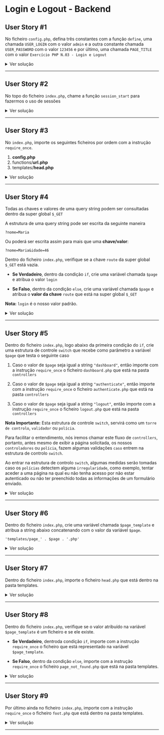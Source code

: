 Login e Logout - Backend
==============================

## User Story #1
No ficheiro `config.php`, defina três constantes com a função `define`, uma chamada `USER_LOGIN` com o valor `admin` e a outra constante chamada `USER_PASSWORD` com o valor `123456` e por último, uma chamada `PAGE_TITLE` com o valor `Exercício PHP N.03 - Login e Logout`

<details>
    <summary>Ver solução</summary>

<span style="color: #ef5350; font-size: 0.9rem">Considere sempre fazer suas próprias pesquisas antes de utilizar este recurso.</span>

<span style="font-size: 0.9rem">**Dica:** *Veja os vários materiais e exemplos que fizemos até agora, as vezes a solução poderá estar lá*.</span>

Solução

```php
<?php
// define uma constante chamada USER_LOGIN e atribui o valor 'admin'
define('USER_LOGIN', 'admin');
// define uma constante chamada USER_PASSWORD e atribui o valor '12345'
define('USER_PASSWORD', '12345');
// define uma constante chamada PAGE_TITLE e atribui o valor 'Exercício PHP N.03 - Login e Logout'
define('PAGE_TITLE', 'Exercício PHP N.03 - Login e Logout');
```

</details>

---

## User Story #2
No topo do ficheiro `index.php`, chame a função `session_start` para fazermos o uso de sessões

<details>
    <summary>Ver solução</summary>

<span style="color: #ef5350; font-size: 0.9rem">*Digite o código abaixo linha a linha para praticar*</span>

Solução

```php
<?php
session_start();
```

</details>

---

## User Story #3
No `index.php`, importe os seguintes ficheiros por ordem com a instrução `require_once`.

1. **config.php**
2. functions/**url.php**
3. templates/**head.php**


<details>
    <summary>Ver solução</summary>

<span style="color: #ef5350; font-size: 0.9rem">*Digite o código abaixo linha a linha para praticar*</span>

Solução

```php
/* Vamos importar o ficheiro de configuração */
require_once 'config.php';

/* 
 * Vamos importar os ficheiros da pasta "functions"
 * Nesta pasta iremos ter algumas funções úteis.
 * 
 * O objetivo é fazer reaproveitamento de código para
 * sermos mais produtivos na hora de escrever.
 */
require_once 'functions/url.php';
require_once 'functions/message.php';
```

</details>

---


## User Story #4
Todas as chaves e valores de uma query string podem ser consultadas dentro da super global `$_GET`

A estrutura de uma query string pode ser escrita da seguinte maneira

```
?nome=Maria
```

Ou poderá ser escrita assim para mais que uma **chave/valor**:

```
?nome=Maria&idade=46
```

Dentro do ficheiro `index.php`, verifique se a chave `route` da super global `$_GET` está vazia.

- **Se Verdadeiro**, dentro da condição `if`, crie uma variável chamada `$page` e atribua o valor `login`

- **Se Falso**, dentro da condição `else`, crie uma variável chamada `$page` e atribua o **valor da chave** `route` que está na super global `$_GET`

**Nota:** `login` é o nosso valor padrão.

<details>
    <summary>Ver solução</summary>

<span style="color: #ef5350; font-size: 0.9rem">*Digite o código abaixo linha a linha para praticar*</span>

Solução

```php
if (empty($_GET['route'])) {
    $page = 'login';
} else {
    $page = $_GET['route'];
}
```

</details>

---

## User Story #5
Dentro do ficheiro `index.php`, logo abaixo da primeira condição do `if`, crie uma estrutura de controle `switch`
que recebe como parâmetro a variável `$page` que testa o seguinte caso

1. Caso o valor de `$page` seja igual a string `"dashboard"`, então importe com a instrução `require_once` o ficheiro `dashboard.php` que está na pasta `controllers`

2. Caso o valor de `$page` seja igual a string `"authenticate"`, então importe com a instrução `require_once` o ficheiro `authenticate.php` que está na pasta `controllers`


3. Caso o valor de `$page` seja igual a string `"logout"`, então importe com a instrução `require_once` o ficheiro `logout.php` que está na pasta `controllers`


**Nota Importante:** Esta estrutura de controle `switch`, servirá como um `torre de controlo`, `validador` ou `polícia`.

Para facilitar o entendimento, nós iremos chamar este fluxo de `controllers`, portanto, antes mesmo de exibir a página solicitada, os nossos `controladores` ou `polícia`, fazem algumas validações `caso` entrem na estrutura de controlo `switch`.

Ao entrar na estrutura de controlo `switch`, algumas medidas serão tomadas caso os `polícias` detectem alguma `irregularidade`, como exemplo, tentar aceder a uma página na qual eu não tenha acesso por não estar autenticado ou não ter preenchido todas as informações de um formulário enviado.


<details>
    <summary>Ver solução</summary>

<span style="color: #ef5350; font-size: 0.9rem">*Digite o código abaixo linha a linha para praticar*</span>

Solução

```php
/* código de controlo */
switch ($page) {
    case 'dashboard':
        /* importa o controlador/polícia para o dashboard */
        require_once 'controllers/dashboard.php';
        break;
    case 'authenticate':
        /* importa o controlador/polícia para o authenticate */
        require_once 'controllers/authenticate.php';
        break;
    case 'logout':
        /* importa o controlador/polícia para o logout */
        require_once 'controllers/logout.php';
        break;
    
    default:
        /* Não faz nada. */
        break;
}

```

</details>

---

## User Story #6
Dentro do ficheiro `index.php`, crie uma variável chamada `$page_template` e atribua a string abaixo concatenando com o valor da variável `$page`. 

```
'templates/page_' . $page . '.php'
```

<details>
    <summary>Ver solução</summary>

<span style="color: #ef5350; font-size: 0.9rem">*Digite o código abaixo linha a linha para praticar*</span>

Solução

```php
/**
 * Constroi o caminho do ficheiro concatenando com o valor que vem 
 * da variável $page.
 */
$page_template = 'templates/page_' . $page . '.php';
```

</details>

---

## User Story #7
Dentro do ficheiro `index.php`, importe o ficheiro `head.php` que está dentro na pasta templates.

<details>
    <summary>Ver solução</summary>

<span style="color: #ef5350; font-size: 0.9rem">*Digite o código abaixo linha a linha para praticar*</span>

Solução

```php
/* Importa a parte HTML de cima do nosso template */
require_once 'templates/head.php';
```

</details>

---

## User Story #8
Dentro do ficheiro `index.php`, verifique se o valor atribuído na variável `$page_template` é um ficheiro e se ele existe.

- **Se Verdadeiro**, dentroda condição `if`, importe com a instrução `require_once` o ficheiro que está representado na variável `$page_template`.

- **Se Falso**, dentro da condição `else`, importe com a instrução `require_once` o ficheiro `page_not_found.php` que está na pasta templates.


<details>
    <summary>Ver solução</summary>

<span style="color: #ef5350; font-size: 0.9rem">*Digite o código abaixo linha a linha para praticar*</span>

Solução

```php
/* Importa a parte HTML do meio do nosso template */
if (file_exists($page_template)) {
    require_once $page_template;
} else {
    /* importa a página de erro 404 not found */
    require_once 'templates/page_not_found.php';
}
```

</details>

---

## User Story #9
Por último ainda no ficheiro `index.php`, importe com a instrução `require_once` o ficheiro `foot.php` que está dentro na pasta templates.

<details>
    <summary>Ver solução</summary>

<span style="color: #ef5350; font-size: 0.9rem">*Digite o código abaixo linha a linha para praticar*</span>

Solução

```php
/* Importa a parte HTML de baixo do nosso template */
require_once 'templates/foot.php';
```

</details>

---